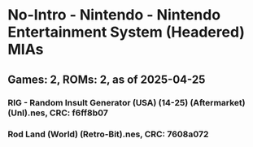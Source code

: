 # No-Intro - Nintendo - Nintendo Entertainment System (Headered) MIAs
## Games: 2, ROMs: 2, as of 2025-04-25

### RIG - Random Insult Generator (USA) (14-25) (Aftermarket) (Unl).nes, CRC: f6ff8b07
### Rod Land (World) (Retro-Bit).nes, CRC: 7608a072
